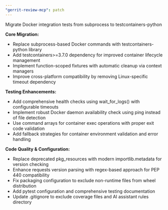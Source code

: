 ```yaml
---
"gerrit-review-mcp": patch
---
```


Migrate Docker integration tests from subprocess to testcontainers-python

**Core Migration:**
- Replace subprocess-based Docker commands with testcontainers-python library
- Add testcontainers>=3.7.0 dependency for improved container lifecycle management
- Implement function-scoped fixtures with automatic cleanup via context managers
- Improve cross-platform compatibility by removing Linux-specific timeout dependency

**Testing Enhancements:**
- Add comprehensive health checks using wait_for_logs() with configurable timeouts
- Implement robust Docker daemon availability check using ping instead of file detection
- Use command arrays for container exec operations with proper exit code validation
- Add fallback strategies for container environment validation and error handling

**Code Quality & Configuration:**
- Replace deprecated pkg_resources with modern importlib.metadata for version checking
- Enhance requests version parsing with regex-based approach for PEP 440 compatibility
- Fix packaging configuration to exclude non-runtime files from wheel distribution
- Add pytest configuration and comprehensive testing documentation
- Update .gitignore to exclude coverage files and AI assistant rules directory